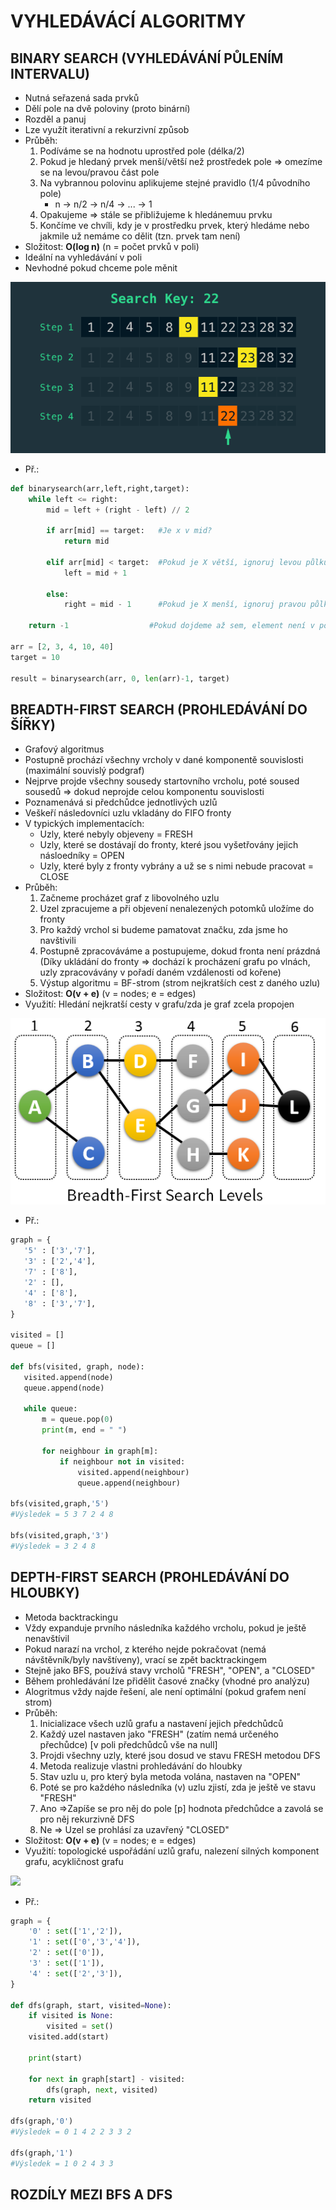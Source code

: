 # **VYHLEDÁVÁCÍ ALGORITMY**

## **BINARY SEARCH (VYHLEDÁVÁNÍ PŮLENÍM INTERVALU)**
- Nutná seřazená sada prvků 
- Dělí pole na dvě poloviny (proto binární)
- Rozděl a panuj
- Lze využít iterativní a rekurzivní způsob
- Průběh:
	1) Podíváme se na hodnotu uprostřed pole (délka/2)
	2) Pokud je hledaný prvek menší/větší než prostředek pole => omezíme se na levou/pravou část pole
	3) Na vybrannou polovinu aplikujeme stejné pravidlo (1/4 původního pole) 
		-  n -> n/2 -> n/4 -> ... -> 1
	4) Opakujeme => stále se přibližujeme k hledánemuu prvku
	5) Končíme ve chvíli, kdy je v prostředku prvek, který hledáme nebo jakmile už nemáme co dělit (tzn. prvek tam není)
- Složitost: **O(log n)** (n = počet prvků v poli)
- Ideální na vyhledávání v poli
- Nevhodné pokud chceme pole měnit

![](Images/Pasted%20image%2020220818120317.png)
- Př.:
```python
def binarysearch(arr,left,right,target):
	while left <= right:
		mid = left + (right - left) // 2
		
		if arr[mid] == target:   #Je x v mid?
			return mid
			
		elif arr[mid] < target:  #Pokud je X větší, ignoruj levou půlku
			left = mid + 1
			
		else:
			right = mid - 1      #Pokud je X menší, ignoruj pravou půlku
			
	return -1                  #Pokud dojdeme až sem, element není v poli, vrátí -1

arr = [2, 3, 4, 10, 40]
target = 10

result = binarysearch(arr, 0, len(arr)-1, target)
```

## **BREADTH-FIRST SEARCH  (PROHLEDÁVÁNÍ DO ŠÍŘKY)** 
- Grafový algoritmus
- Postupně prochází všechny vrcholy v dané komponentě souvislosti (maximální souvislý podgraf)
- Nejprve projde všechny sousedy startovního vrcholu, poté soused sousedů => dokud neprojde celou komponentu souvislosti
- Poznamenává si předchůdce jednotlivých uzlů 
- Veškeří následovníci uzlu vkladány do FIFO fronty
- V typických implementacích:
	- Uzly, které nebyly objeveny = FRESH
	- Uzly, které se dostávají do fronty, které jsou vyšetřovány jejich násloedníky = OPEN
	- Uzly, které byly z fronty vybrány a už se s nimi nebude pracovat = CLOSE
- Průběh:
	 1) Začneme procházet graf z libovolného uzlu
	 2) Uzel zpracujeme a při objevení nenalezených potomků uložíme do fronty
	 3) Pro každý vrchol si budeme pamatovat značku, zda jsme ho navštivili
	 4) Postupně zpracováváme a postupujeme, dokud fronta není prázdná
	 (Díky ukládání do fronty => dochází k procházení grafu po vlnách, uzly zpracovávány v pořadí daném vzdálenosti od kořene)
	 5) Výstup algoritmu = BF-strom (strom nejkratších cest z daného uzlu)
- Složitost: **O(v + e)** (v = nodes; e = edges)
- Využití: Hledání nejkratší cesty v grafu/zda je graf zcela propojen

![](Images/Pasted%20image%2020220818140500.png)
- Př.:
 ```python
graph = {
	'5' : ['3','7'],
	'3' : ['2','4'],
	'7' : ['8'],
	'2' : [],
	'4' : ['8'],
	'8' : ['3','7'],
}

visited = [] 
queue = []

def bfs(visited, graph, node):
	visited.append(node)
	queue.append(node)
	
	while queue:
		m = queue.pop(0)
		print(m, end = " ")
		
		for neighbour in graph[m]:
			if neighbour not in visited:
				visited.append(neighbour)
				queue.append(neighbour)
				
bfs(visited,graph,'5')
#Výsledek = 5 3 7 2 4 8

bfs(visited,graph,'3')
#Výsledek = 3 2 4 8
```

## **DEPTH-FIRST SEARCH  (PROHLEDÁVÁNÍ DO HLOUBKY)**
- Metoda backtrackingu
- Vždy expanduje prvního následníka každého vrcholu, pokud je ještě nenavštívil
- Pokud narazí na vrchol, z kterého nejde pokračovat (nemá návštěvník/byly navštíveny), vrací se zpět backtrackingem
- Stejně jako BFS, používá stavy vrcholů "FRESH", "OPEN", a "CLOSED"
- Během prohledávání lze přidělit časové značky (vhodné pro analýzu)
- Alogritmus vždy najde řešení, ale není optimální (pokud grafem není strom)
- Průběh:
	1) Inicializace všech uzlů grafu a nastavení jejich předchůdců
	2) Každý uzel nastaven jako "FRESH" (zatím nemá určeného přechůdce) [v poli předchůdců vše na null]
	3) Projdi všechny uzly, které jsou dosud ve stavu FRESH metodou DFS
	4) Metoda realizuje vlastni prohledávání do hloubky
	5) Stav uzlu u, pro který byla metoda volána, nastaven na "OPEN"
	6) Poté se pro každého následníka (v) uzlu zjistí, zda je ještě ve stavu "FRESH"
	7) Ano =>Zapíše se pro něj do pole [p] hodnota předchůdce a zavolá se pro něj rekurzivně DFS
	8) Ne => Uzel se prohlásí za uzavřený "CLOSED"
-  Složitost: **O(v + e)** (v = nodes; e = edges)
- Využití: topologické uspořádání uzlů grafu, nalezení silných komponent grafu, acykličnost grafu

![](Images/Pasted%20image%2020220819082858.png|600)
- Př.:
```python
graph = {
	'0' : set(['1','2']),
	'1' : set(['0','3','4']),
	'2' : set(['0']),
	'3' : set(['1']),
	'4' : set(['2','3']),
}

def dfs(graph, start, visited=None):
	if visited is None:
		visited = set()
	visited.add(start)

	print(start)

	for next in graph[start] - visited:
		dfs(graph, next, visited)
	return visited
				
dfs(graph,'0')
#Výsledek = 0 1 4 2 2 3 3 2

dfs(graph,'1')
#Výsledek = 1 0 2 4 3 3
```

## **ROZDÍLY MEZI BFS A DFS** 
